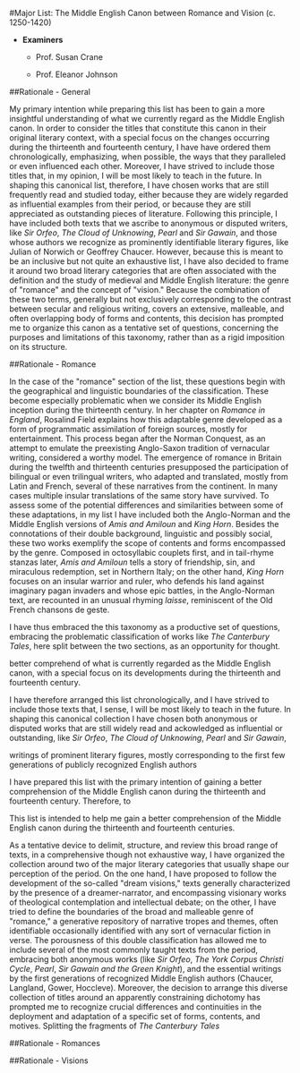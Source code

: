 #Major List: The Middle English Canon between Romance and Vision (c. 1250-1420)

- __Examiners__

	- Prof. Susan Crane

	- Prof. Eleanor Johnson

##Rationale - General

My primary intention while preparing this list has been to gain a more insightful understanding of what we currently regard as the Middle English canon. In order to consider the titles that constitute this canon in their original literary context, with a special focus on the changes occurring during the thirteenth and fourteenth century, I have have ordered them chronologically, emphasizing, when possible, the ways that they paralleled or even influenced each other. Moreover, I have strived to include those titles that, in my opinion, I will be most likely to teach in the future. In shaping this canonical list, therefore, I have chosen works that are still frequently read and studied today, either because they are widely regarded as influential examples from their period, or because they are still appreciated as outstanding pieces of literature. Following this principle, I have included both texts that we ascribe to anonymous or disputed writers, like _Sir Orfeo_, _The Cloud of Unknowing_, _Pearl_ and _Sir Gawain_, and those whose authors we recognize as prominently identifiable literary figures, like Julian of Norwich or Geoffrey Chaucer. However, because this is meant to be an inclusive but not quite an exhaustive list, I have also decided to frame it around two broad literary categories that are often associated with the definition and the study of medieval and Middle English literature: the genre of "romance" and the concept of "vision." Because the combination of these two terms, generally but not exclusively corresponding to the contrast between secular and religious writing, covers an extensive, malleable, and often overlapping body of forms and contents, this decision has prompted me to organize this canon as a tentative set of questions, concerning the purposes and limitations of this taxonomy, rather than as a rigid imposition on its structure.

##Rationale - Romance

In the case of the "romance" section of the list, these questions begin with the geographical and linguistic boundaries of the classification. These become especially problematic when we consider its Middle English inception during the thirteenth century. In her chapter on _Romance in England_, Rosalind Field explains how this adaptable genre developed as a form of programmatic assimilation of foreign sources, mostly for entertainment. This process began after the Norman Conquest, as an attempt to emulate the preexisting Anglo-Saxon tradition of vernacular writing, considered a worthy model. The emergence of romance in Britain during the twelfth and thirteenth centuries presupposed the participation of bilingual or even trilingual writers, who adapted and translated, mostly from Latin and French, several of these narratives from the continent. In many cases multiple insular translations of the same story have survived. To assess some of the potential differences and similarities between some of these adaptations, in my list I have included both the Anglo-Norman and the Middle English versions of _Amis and Amiloun_ and _King Horn_. Besides the connotations of their double background, linguistic and possibly social, these two works exemplify the scope of contents and forms encompassed by the genre. Composed in octosyllabic couplets first, and in tail-rhyme stanzas later, _Amis and Amiloun_ tells a story of friendship, sin, and miraculous redemption, set in Northern Italy; on the other hand, _King Horn_ focuses on an insular warrior and ruler, who defends his land against imaginary pagan invaders and whose epic battles, in the Anglo-Norman text, are recounted in an unusual rhyming _laisse_, reminiscent of the Old French chansons de geste. 

 I have thus embraced the  this taxonomy as a productive set of questions, embracing the problematic classification of works like _The Canterbury Tales_, here split between the two sections, as an opportunity for thought.

better comprehend of what is currently regarded as the Middle English canon, with a special focus on its developments during the thirteenth and fourteenth century. 

I have therefore arranged this list chronologically, and I have strived to include those texts that, I sense, I will be most likely to teach in the future. In shaping this canonical collection I have chosen both anonymous or disputed works that are still widely read and ackowledged as influential or outstanding, like _Sir Orfeo_, _The Cloud of Unknowing_, _Pearl_ and _Sir Gawain_, 

writings of prominent literary figures, mostly corresponding to the first few generations of publicly recognized English authors

I have prepared this list with the primary intention of gaining a better comprehension of the Middle English canon during the thirteenth and fourteenth century. Therefore, to 

This list is intended to help me gain a better comprehension of the Middle English canon during the thirteenth and fourteenth centuries. 

 As a tentative device to delimit, structure, and review this broad range of texts, in a comprehensive though not exhaustive way, I have organized the collection around two of the major literary categories that usually shape our perception of the period. On the one hand, I have proposed to follow the development of the so-called "dream visions," texts generally characterized by the presence of a dreamer-narrator, and encompassing visionary works of theological contemplation and intellectual debate; on the other, I have tried to define the boundaries of the broad and malleable genre of "romance," a generative repository of narrative tropes and themes, often identifiable  occasionally identified with any sort of vernacular fiction in verse. The porousness of this double classification has allowed me to include several of the most commonly taught texts from the period, embracing both anonymous works (like _Sir Orfeo_, _The York Corpus Christi Cycle_, _Pearl_, _Sir Gawain and the Green Knight_), and the essential writings by the first generations of recognized Middle English authors (Chaucer, Langland, Gower, Hoccleve). Moreover, the decision to arrange this diverse collection of titles around an apparently constraining dichotomy has prompted me to recognize crucial differences and continuities in the deployment and adaptation of a specific set of forms, contents, and motives. Splitting the fragments of _The Canterbury Tales_ 

##Rationale - Romances

##Rationale - Visions


